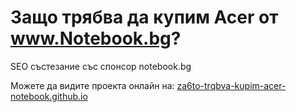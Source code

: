 Защо трябва да купим Acer от www.Notebook.bg?
==========================================

SEO състезание със спонсор notebook.bg

Можете да видите проекта онлайн на: 
[za6to-trqbva-kupim-acer-notebook.github.io](http://za6to-trqbva-kupim-acer-notebook.github.io/)

